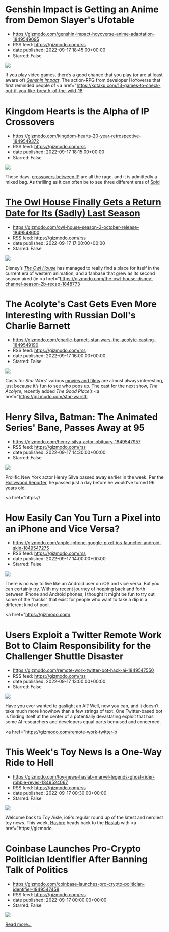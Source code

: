 # Genshin Impact is Getting an Anime from Demon Slayer's Ufotable
 - https://gizmodo.com/genshin-impact-hoyoverse-anime-adaptation-1849549095
 - RSS feed: https://gizmodo.com/rss
 - date published: 2022-09-17 18:45:00+00:00
 - Starred: False

<img src="https://i.kinja-img.com/gawker-media/image/upload/s--E6ta8vEA--/c_fit,fl_progressive,q_80,w_636/47438d151aa0456a427b7d1287a7821e.jpg" /><p>If you play video games, there’s a good chance that you play (or are at least aware of) <a href="https://kotaku.com/genshin-impact-hoyoverse-sumeru-3-0-botw-1849469550"><em>Genshin Impact</em></a>. The action-RPG from developer HoYoverse that first reminded people of <a href="https://kotaku.com/13-games-to-check-out-if-you-like-breath-of-the-wild-18

# Kingdom Hearts is the Alpha of IP Crossovers
 - https://gizmodo.com/kingdom-hearts-20-year-retrospective-1849549372
 - RSS feed: https://gizmodo.com/rss
 - date published: 2022-09-17 18:15:00+00:00
 - Starred: False

<img src="https://i.kinja-img.com/gawker-media/image/upload/s--bK84B4jg--/c_fit,fl_progressive,q_80,w_636/02cdf29bffecf12ef84f43ff2a974663.jpg" /><p>These days, <a href="https://gizmodo.com/multiversus-brawl-game-wb-batman-arya-stark-shaggy-bugs-1848930773">crossovers between IP</a> are all the rage, and it is admittedly a mixed bag. As thrilling as it can often be to see three different eras of <a href="https://gizmodo.com/spider-man-no-way-home-extended-recap-marvel-studios-mc-1849490272">Spid

# The Owl House Finally Gets a Return Date for Its (Sadly) Last Season
 - https://gizmodo.com/owl-house-season-3-october-release-1849548600
 - RSS feed: https://gizmodo.com/rss
 - date published: 2022-09-17 17:00:00+00:00
 - Starred: False

<img src="https://i.kinja-img.com/gawker-media/image/upload/s--kojbHydw--/c_fit,fl_progressive,q_80,w_636/82c1da037924e268f3581a499cc2d221.jpg" /><p>Disney’s <a href="https://gizmodo.com/the-owl-house-disney-why-you-should-watch-1848981551"><em>The Owl House</em></a><em> </em>has managed to really find a place for itself in the current era of western animation, and a fanbase that grew as its second season aired (in <a href="https://gizmodo.com/the-owl-house-disney-channel-season-2b-recap-1848773

# The Acolyte's Cast Gets Even More Interesting with Russian Doll's Charlie Barnett
 - https://gizmodo.com/charlie-barnett-star-wars-the-acolyte-casting-1849549190
 - RSS feed: https://gizmodo.com/rss
 - date published: 2022-09-17 16:00:00+00:00
 - Starred: False

<img src="https://i.kinja-img.com/gawker-media/image/upload/s--41R1-z4F--/c_fit,fl_progressive,q_80,w_636/6f903b4e73bf02a11d17f373d46683a6.jpg" /><p>Casts for <em>Star Wars’ </em>various <a href="https://gizmodo.com/star-wars-movies-tv-shows-release-dates-disney-1848494806">movies and films</a> are almost always interesting, just because it’s fun to see who pops up. The cast for the next show, <em>The Acolyte, </em>recently added <em>The Good Place’s </em><a href="https://gizmodo.com/star-warsth

# Henry Silva, Batman: The Animated Series' Bane, Passes Away at 95
 - https://gizmodo.com/henry-silva-actor-obituary-1849547957
 - RSS feed: https://gizmodo.com/rss
 - date published: 2022-09-17 14:30:00+00:00
 - Starred: False

<img src="https://i.kinja-img.com/gawker-media/image/upload/s--IX70U8Oe--/c_fit,fl_progressive,q_80,w_636/8c74c48b37563042b2056413f1aa2220.png" /><p>Prolific New York actor Henry Silva passed away earlier in the week. Per the <a href="https://www.hollywoodreporter.com/movies/movie-news/henry-silva-dead-manchurian-candidate-actor-1235222539/" rel="noopener noreferrer" target="_blank">Hollywood Reporter</a>, he passed just a day before he would’ve turned 96 years old.<br /></p><p><a href="https://

# How Easily Can You Turn a Pixel into an iPhone and Vice Versa?
 - https://gizmodo.com/apple-iphone-google-pixel-ios-launcher-android-skin-1849547275
 - RSS feed: https://gizmodo.com/rss
 - date published: 2022-09-17 14:00:00+00:00
 - Starred: False

<img src="https://i.kinja-img.com/gawker-media/image/upload/s--NT_jo931--/c_fit,fl_progressive,q_80,w_636/55f80bf4c5d6e7ed84243e627a58fb6f.jpg" /><p>There is no way to live like an Android user on iOS and vice versa. But you can certainly try. With my recent journey of hopping back and forth between iPhone and Android phones, I thought it might be fun to try out some of the “hacks” that exist for people who want to take a dip in a different kind of pool.<br /></p><p><a href="https://gizmodo.com/

# Users Exploit a Twitter Remote Work Bot to Claim Responsibility for the Challenger Shuttle Disaster
 - https://gizmodo.com/remote-work-twitter-bot-hack-ai-1849547550
 - RSS feed: https://gizmodo.com/rss
 - date published: 2022-09-17 13:00:00+00:00
 - Starred: False

<img src="https://i.kinja-img.com/gawker-media/image/upload/s--SjukjjP_--/c_fit,fl_progressive,q_80,w_636/10cada45dece64bff1b79aaa3eb3118a.jpg" /><p>Have you ever wanted to gaslight an AI? Well, now you can, and it doesn’t take much more knowhow than a few strings of text. One Twitter-based bot is finding itself at the center of a potentially devastating exploit that has some AI researchers and developers equal parts bemused and concerned.</p><p><a href="https://gizmodo.com/remote-work-twitter-b

# This Week's Toy News Is a One-Way Ride to Hell
 - https://gizmodo.com/toy-news-haslab-marvel-legends-ghost-rider-robbie-reyes-1849524067
 - RSS feed: https://gizmodo.com/rss
 - date published: 2022-09-17 00:30:00+00:00
 - Starred: False

<img src="https://i.kinja-img.com/gawker-media/image/upload/s--Ukjtx28b--/c_fit,fl_progressive,q_80,w_636/1db3a7968ab3970038afcc8b97175176.jpg" /><p>Welcome back to Toy Aisle, io9's regular round up of the latest and nerdiest toy news. This week, <a href="https://gizmodo.com/hasbro-selfie-series-custom-action-figures-2022-1849172929">Hasbro</a> heads back to the <a href="https://gizmodo.com/open-wide-hasbros-next-star-wars-crowdfunding-project-1848003249">Haslab</a> with <a href="https://gizmodo

# Coinbase Launches Pro-Crypto Politician Identifier After Banning Talk of Politics
 - https://gizmodo.com/coinbase-launches-pro-crypto-politician-identifier-1849547458
 - RSS feed: https://gizmodo.com/rss
 - date published: 2022-09-17 00:00:00+00:00
 - Starred: False

<img src="https://i.kinja-img.com/gawker-media/image/upload/s--njWsZ3TV--/c_fit,fl_progressive,q_80,w_636/773d999dd9b5d192ad8b78ae62630782.jpg" /><p><a href="https://gizmodo.com/coinbase-launches-pro-crypto-politician-identifier-1849547458">Read more...</a></p>
